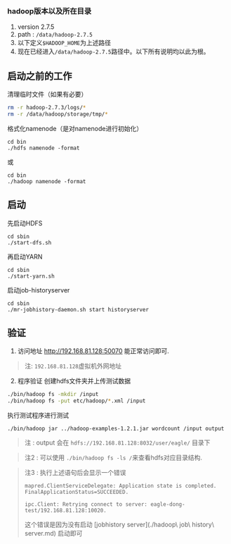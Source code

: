 ### hadoop版本以及所在目录

1. version 2.7.5
2. path : `/data/hadoop-2.7.5`
3. 以下定义`$HADOOP_HOME`为上述路径
4. 现在已经进入`/data/hadoop-2.7.5`路径中。以下所有说明均以此为根。


## 启动之前的工作
清理临时文件（如果有必要）
```bash
rm -r hadoop-2.7.3/logs/*
rm -r /data/hadoop/storage/tmp/*
```

格式化namenode（是对namenode进行初始化）
```
cd bin
./hdfs namenode -format
```
或
```
cd bin
./hadoop namenode -format
```

## 启动

先启动HDFS
```
cd sbin
./start-dfs.sh
```
再启动YARN
```
cd sbin
./start-yarn.sh
```
启动job-historyserver
```
cd sbin
./mr-jobhistory-daemon.sh start historyserver
```


## 验证

1. 访问地址 http://192.168.81.128:50070 能正常访问即可.

> 注: `192.168.81.128`虚拟机外网地址
2. 程序验证
创建hdfs文件夹并上传测试数据
```bash
./bin/hadoop fs -mkdir /input
./bin/hadoop fs -put etc/hadoop/*.xml /input
```
执行测试程序进行测试
```
./bin/hadoop jar ../hadoop-examples-1.2.1.jar wordcount /input output
```
> 注 : output 会在 `hdfs://192.168.81.128:8032/user/eagle/` 目录下

> 注2 : 可以使用 `./bin/hadoop fs -ls /`来查看hdfs对应目录结构.

> 注3 : 执行上述语句后会显示一个错误
>  ```
>  mapred.ClientServiceDelegate: Application state is completed. FinalApplicationStatus=SUCCEEDED.
>
>ipc.Client: Retrying connect to server: eagle-dong-test/192.168.81.128:10020.
> ```
> 这个错误是因为没有启动 [jobhistory server](./hadoop\ job\ history\ server.md) 启动即可
>
>
